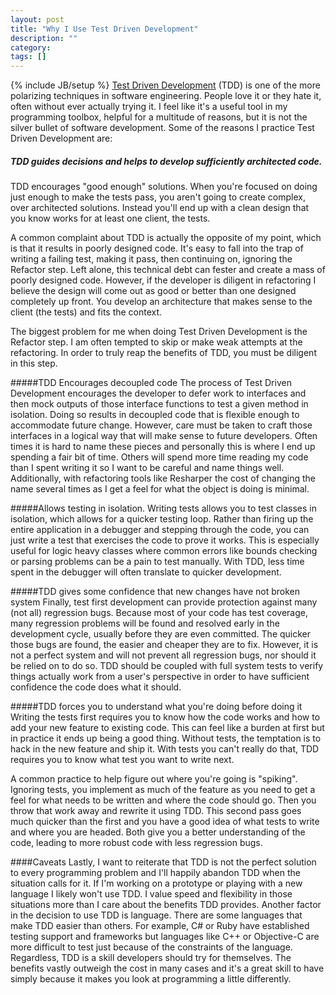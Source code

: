 ```yaml
---
layout: post
title: "Why I Use Test Driven Development"
description: ""
category: 
tags: []
---
```

{% include JB/setup %}
[Test Driven Development](http://en.wikipedia.org/wiki/Test-driven_development) (TDD) is one of the more polarizing techniques in software engineering. People love it or they hate it, often without ever actually trying it. I feel like it's a useful tool in my programming toolbox, helpful for a multitude of reasons, but it is not the silver bullet of software development. Some of the reasons I practice Test Driven Development are:

##### TDD guides decisions and helps to develop sufficiently architected code.
TDD encourages "good enough" solutions. When you're focused on doing just enough to make the tests pass, you aren't going to create complex, over architected solutions. Instead you'll end up with a clean design that you know works for at least one client, the tests.

A common complaint about TDD is actually the opposite of my point, which is that it results in poorly designed code. It's easy to fall into the trap of writing a failing test, making it pass, then continuing on, ignoring the Refactor step. Left alone, this technical debt can fester and create a mass of poorly designed code. However, if the developer is diligent in refactoring I believe the design will come out as good or better than one designed completely up front. You develop an architecture that makes sense to the client (the tests) and fits the context.

The biggest problem for me when doing Test Driven Development is the Refactor step. I am often tempted to skip or make weak attempts at the refactoring. In order to truly reap the benefits of TDD, you must be diligent in this step.

#####TDD Encourages decoupled code
The process of Test Driven Development encourages the developer to defer work to interfaces and then mock outputs of those interface functions to test a given method in isolation. Doing so results in decoupled code that is flexible enough to accommodate future change. However, care must be taken to craft those interfaces in a logical way that will make sense to future developers. Often times it is hard to name these pieces and personally this is where I end up spending a fair bit of time. Others will spend more time reading my code than I spent writing it so I want to be careful and name things well. Additionally, with refactoring tools like Resharper the cost of changing the name several times as I get a feel for what the object is doing is minimal.

#####Allows testing in isolation.
Writing tests allows you to test classes in isolation, which allows for a quicker testing loop. Rather than firing up the entire application in a debugger and stepping through the code, you can just write a test that exercises the code to prove it works. This is especially useful for logic heavy classes where common errors like bounds checking or parsing problems can be a pain to test manually. With TDD, less time spent in the debugger will often translate to quicker development.

#####TDD gives some confidence that new changes have not broken system
Finally, test first development can provide protection against many (not all) regression bugs. Because most of your code has test coverage, many regression problems will be found and resolved early in the development cycle, usually before they are even committed. The quicker those bugs are found, the easier and cheaper they are to fix. However, it is not a perfect system and will not prevent all regression bugs, nor should it be relied on to do so. TDD should be coupled with full system tests to verify things actually work from a user's perspective in order to have sufficient confidence the code does what it should.

#####TDD forces you to understand what you're doing before doing it
Writing the tests first requires you to know how the code works and how to add your new feature to existing code. This can feel like a burden at first but in practice it ends up being a good thing. Without tests, the temptation is to hack in the new feature and ship it. With tests you can't really do that, TDD requires you to know what test you want to write next.

A common practice to help figure out where you're going is "spiking". Ignoring tests, you implement as much of the feature as you need to get a feel for what needs to be written and where the code should go. Then you throw that work away and rewrite it using TDD. This second pass goes much quicker than the first and you have a good idea of what tests to write and where you are headed. Both give you a better understanding of the code, leading to more robust code with less regression bugs.

####Caveats
Lastly, I want to reiterate that TDD is not the perfect solution to every programming problem and I'll happily abandon TDD when the situation calls for it. If I'm working on a prototype or playing with a new language I likely won't use TDD. I value speed and flexibility in those situations more than I care about the benefits TDD provides. Another factor in the decision to use TDD is language. There are some languages that make TDD easier than others. For example, C# or Ruby have established testing support and frameworks but languages like C++ or Objective-C are more difficult to test just because of the constraints of the language. Regardless, TDD is a skill developers should try for themselves. The benefits vastly outweigh the cost in many cases and it's a great skill to have simply because it makes you look at programming a little differently.
